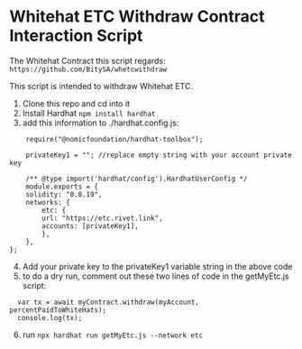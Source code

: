 # Whitehat ETC Withdraw Contract Interaction Script

The Whitehat Contract this script regards: ```https://github.com/BitySA/whetcwithdraw``` 


This script is intended to withdraw Whitehat ETC. 

1) Clone this repo and cd into it
2) Install Hardhat ```npm install hardhat```
3) add this information to ./hardhat.config.js: 
```
    require("@nomicfoundation/hardhat-toolbox");

    privateKey1 = ""; //replace empty string with your account private key

    /** @type import('hardhat/config').HardhatUserConfig */
    module.exports = {
    solidity: "0.8.19",
    networks: {
        etc: {
        url: "https://etc.rivet.link",
        accounts: [privateKey1],
        },
    },
};
```
4) Add your private key to the privateKey1 variable string in the above code
5) to do a dry run, comment out these two lines of code in the getMyEtc.js script: 
```
  var tx = await myContract.withdraw(myAccount, percentPaidToWhiteHats);
  console.log(tx);
```
6) run ```npx hardhat run getMyEtc.js --network etc```

